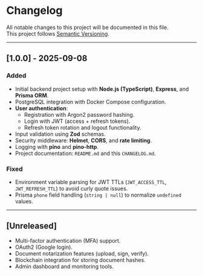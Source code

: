 # Changelog

All notable changes to this project will be documented in this file.  
This project follows [Semantic Versioning](https://semver.org/).

---

## [1.0.0] - 2025-09-08
### Added
- Initial backend project setup with **Node.js (TypeScript)**, **Express**, and **Prisma ORM**.
- PostgreSQL integration with Docker Compose configuration.
- **User authentication**:
  - Registration with Argon2 password hashing.
  - Login with JWT (access + refresh tokens).
  - Refresh token rotation and logout functionality.
- Input validation using **Zod** schemas.
- Security middleware: **Helmet**, **CORS**, and **rate limiting**.
- Logging with **pino** and **pino-http**.
- Project documentation: `README.md` and this `CHANGELOG.md`.

### Fixed
- Environment variable parsing for JWT TTLs (`JWT_ACCESS_TTL`, `JWT_REFRESH_TTL`) to avoid curly quote issues.
- Prisma `phone` field handling (`string | null`) to normalize `undefined` values.

---

## [Unreleased]
- Multi-factor authentication (MFA) support.
- OAuth2 (Google login).
- Document notarization features (upload, sign, verify).
- Blockchain integration for storing document hashes.
- Admin dashboard and monitoring tools.
